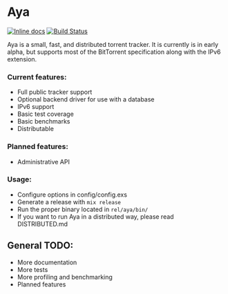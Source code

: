 # Aya

[![Inline docs](http://inch-ci.org/github/Luminarys/Aya.svg)](http://inch-ci.org/github/Luminarys/Aya)
[![Build Status](https://travis-ci.org/Luminarys/Aya.svg)](https://travis-ci.org/Luminarys/Aya)

Aya is a small, fast, and distributed torrent tracker. It is currently is in early alpha, but supports most of the BitTorrent specification along with the IPv6 extension.

### Current features:
* Full public tracker support
* Optional backend driver for use with a database
* IPv6 support
* Basic test coverage
* Basic benchmarks
* Distributable

### Planned features:
* Administrative API

### Usage:
* Configure options in config/config.exs
* Generate a release with `mix release`
* Run the proper binary located in `rel/aya/bin/`
* If you want to run Aya in a distributed way, please read DISTRIBUTED.md

## General TODO:
* More documentation
* More tests
* More profiling and benchmarking
* Planned features
